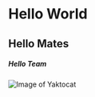 # Hello World

## Hello Mates

##### Hello Team

![Image of Yaktocat](https://octodex.github.com/images/yaktocat.png)
